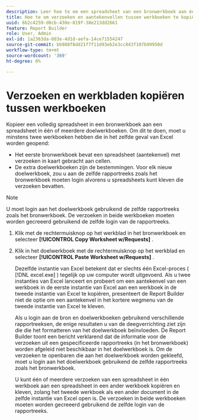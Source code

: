 ```yaml
---
description: Leer hoe te om een spreadsheet van een bronwerkboek aan één of meerdere doelwerkboeken te kopiëren.
title: Hoe te om verzoeken en aantekenvellen tussen werkboeken te kopiëren
uuid: 6b2c4259-d8cb-430e-819f-38e213dd2661
feature: Report Builder
role: User, Admin
exl-id: 1a2363da-603e-4d1d-aefa-14ce71554247
source-git-commit: bb908f8dd21f7f11d93eb2e3cc843f107b99950d
workflow-type: tm+mt
source-wordcount: '369'
ht-degree: 0%

---
```


# Verzoeken en werkbladen kopiëren tussen werkboeken

Kopieer een volledig spreadsheet in een bronwerkboek aan een spreadsheet in één of meerdere doelwerkboeken. Om dit te doen, moet u minstens twee werkboeken hebben die in het zelfde geval van Excel worden geopend:
* Het eerste bronwerkboek bevat een spreadsheet (aantekenvel) met verzoeken in kaart gebracht aan cellen.
* De extra doelwerkboeken zijn de bestemmingen. Voor elk nieuw doelwerkboek, zou u aan de zelfde rapportreeks zoals het bronwerkboek moeten login alvorens u spreadsheets kunt kleven die verzoeken bevatten.

>[!NOTE]
>
>U moet login aan het doelwerkboek gebruikend de zelfde rapportreeks zoals het bronwerkboek. De verzoeken in beide werkboeken moeten worden gecreeerd gebruikend de zelfde login van de rapportreeks.

1. Klik met de rechtermuisknop op het werkblad in het bronwerkboek en selecteer **[!UICONTROL Copy Worksheet w/Requests]** .
1. Klik in het doelwerkboek met de rechtermuisknop op het werkblad en selecteer **[!UICONTROL Paste Worksheet w/Requests]** .

   Dezelfde instantie van Excel betekent dat er slechts één Excel-proces ( [!DNL excel.exe] ) tegelijk op uw computer wordt uitgevoerd. Als u twee instanties van Excel lanceert en probeert om een aantekenvel van een werkboek in de eerste instantie van Excel aan een werkboek in de tweede instantie van Excel te kopiëren, presenteert de Report Builder niet de optie om een aantekenvel in het kortere wegmenu van de tweede instantie van Excel te kleven.

   Als u login aan de bron en doelwerkboeken gebruikend verschillende rapportreeksen, de enige resultaten u van de deegverrichting ziet zijn die die het formatteren van het doelwerkboek beïnvloeden. De Report Builder toont een bericht verklarend dat de informatie voor de verzoeken uit een gespecificeerde rapportreeks (in het bronwerkboek) worden afgeleid niet beschikbaar in het doelwerkboek is. Om de verzoeken te openbaren die aan het doelwerkboek worden gekleefd, moet u login aan het doelwerkboek gebruikend de zelfde rapportreeks zoals het bronwerkboek.

   U kunt één of meerdere verzoeken van een spreadsheet in één werkboek aan een spreadsheet in een ander werkboek kopiëren en kleven, zolang het tweede werkboek als een ander document in de zelfde instantie van Excel open is. De verzoeken in beide werkboeken moeten worden gecreeerd gebruikend de zelfde login van de rapportreeks.
